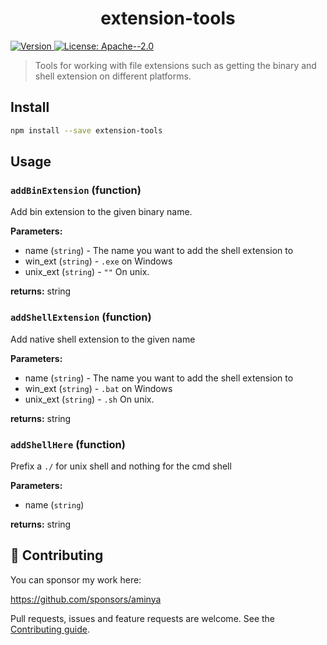 <h1 align="center">extension-tools</h1>
<p>
  <a href="https://www.npmjs.com/package/extension-tools" target="_blank">
    <img alt="Version" src="https://img.shields.io/npm/v/extension-tools.svg">
  </a>
  <a href="#" target="_blank">
    <img alt="License: Apache--2.0" src="https://img.shields.io/badge/License-Apache--2.0-yellow.svg" />
  </a>
</p>

> Tools for working with file extensions such as getting the binary and shell extension on different platforms.

## Install

```sh
npm install --save extension-tools
```

## Usage

<!-- INSERT GENERATED DOCS START -->

### `addBinExtension` (function)

Add bin extension to the given binary name.

**Parameters:**

- name (`string`) - The name you want to add the shell extension to
- win_ext (`string`) - `.exe` on Windows
- unix_ext (`string`) - `""` On unix.

**returns:** string

### `addShellExtension` (function)

Add native shell extension to the given name

**Parameters:**

- name (`string`) - The name you want to add the shell extension to
- win_ext (`string`) - `.bat` on Windows
- unix_ext (`string`) - `.sh` On unix.

**returns:** string

### `addShellHere` (function)

Prefix a `./` for unix shell and nothing for the cmd shell

**Parameters:**

- name (`string`)

**returns:** string

<!-- INSERT GENERATED DOCS END -->

## 🤝 Contributing

You can sponsor my work here:

https://github.com/sponsors/aminya

Pull requests, issues and feature requests are welcome.
See the [Contributing guide](https://github.com/aminya/setup-cpp/blob/master/CONTRIBUTING.md).

